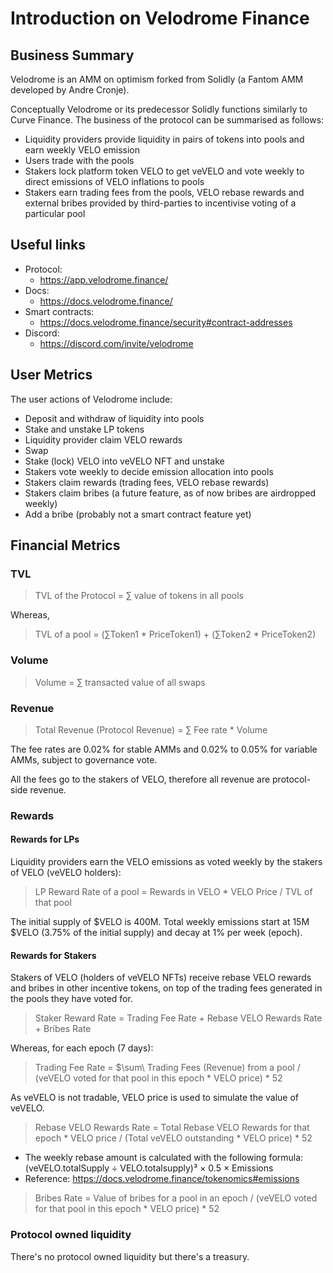 # Introduction on Velodrome Finance

## Business Summary
Velodrome is an AMM on optimism forked from Solidly (a Fantom AMM developed by Andre Cronje). 

Conceptually Velodrome or its predecessor Solidly functions similarly to Curve Finance. The business of the protocol can be summarised as follows:

- Liquidity providers provide liquidity in pairs of tokens into pools and earn weekly VELO emission 
- Users trade with the pools
- Stakers lock platform token VELO to get veVELO and vote weekly to direct emissions of VELO inflations to pools
- Stakers earn trading fees from the pools, VELO rebase rewards and external bribes provided by third-parties to incentivise voting of a particular pool

## Useful links

- Protocol:
  - https://app.velodrome.finance/
- Docs:
  - https://docs.velodrome.finance/
- Smart contracts:
  - https://docs.velodrome.finance/security#contract-addresses
- Discord: 
  - https://discord.com/invite/velodrome
  
## User Metrics

The user actions of Velodrome include:

- Deposit and withdraw of liquidity into pools
- Stake and unstake LP tokens
- Liquidity provider claim VELO rewards
- Swap
- Stake (lock) VELO into veVELO NFT and unstake
- Stakers vote weekly to decide emission allocation into pools
- Stakers claim rewards (trading fees, VELO rebase rewards)
- Stakers claim bribes (a future feature, as of now bribes are airdropped weekly)
- Add a bribe (probably not a smart contract feature yet)
 

## Financial Metrics

### TVL

> TVL of the Protocol = $\sum$ value of tokens in all pools

Whereas, 

> TVL of a pool = ($\sum$Token1 * PriceToken1) + ($\sum$Token2 * PriceToken2) 

### Volume 

> Volume = $\sum$ transacted value of all swaps

### Revenue

> Total Revenue (Protocol Revenue) = $\sum$ Fee rate * Volume

The fee rates are 0.02% for stable AMMs and 0.02% to 0.05% for variable AMMs, subject to governance vote. 

All the fees go to the stakers of VELO, therefore all revenue are protocol-side revenue.

### Rewards

#### Rewards for LPs

Liquidity providers earn the VELO emissions as voted weekly by the stakers of VELO (veVELO holders):

> LP Reward Rate of a pool = Rewards in VELO * VELO Price / TVL of that pool

The initial supply of $VELO is 400M. Total weekly emissions start at 15M $VELO (3.75% of the initial supply) and decay at 1% per week (epoch).

#### Rewards for Stakers

Stakers of VELO (holders of veVELO NFTs) receive rebase VELO rewards and bribes in other incentive tokens, on top of the trading fees generated in the pools they have voted for.

> Staker Reward Rate = Trading Fee Rate + Rebase VELO Rewards Rate + Bribes Rate

Whereas, for each epoch (7 days):

> Trading Fee Rate = $\sum\ Trading Fees (Revenue) from a pool / (veVELO voted for that pool in this epoch * VELO price) * 52

As veVELO is not tradable, VELO price is used to simulate the value of veVELO.

> Rebase VELO Rewards Rate = Total Rebase VELO Rewards for that epoch * VELO price / (Total veVELO outstanding * VELO price) * 52
- The weekly rebase amount is calculated with the following formula:
(veVELO.totalSupply ÷ VELO.totalsupply)³ × 0.5 × Emissions
- Reference: https://docs.velodrome.finance/tokenomics#emissions

> Bribes Rate = Value of bribes for a pool in an epoch / (veVELO voted for that pool in this epoch * VELO price) * 52

### Protocol owned liquidity
There's no protocol owned liquidity but there's a treasury. 